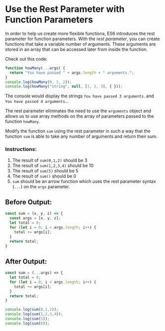 # Use the Rest Parameter with Function Parameters

In order to help us create more flexible functions, ES6 introduces the rest parameter for function parameters. With the _rest parameter_, you can create functions that take a variable number of arguments. These arguments are stored in an array that can be accessed later from inside the function.

Check out this code:

```javascript
function howMany(...args) {
  return "You have passed " + args.length + " arguments.";
}
console.log(howMany(0, 1, 2));
console.log(howMany("string", null, [1, 2, 3], { }));
```

The console would display the strings `You have passed 3 arguments`. and `You have passed 4 arguments.`.

The rest parameter eliminates the need to use the `arguments` object and allows us to use array methods on the array of parameters passed to the function `howMany`.

Modify the function `sum` using the rest parameter in such a way that the function `sum` is able to take any number of arguments and return their sum.

### Instructions:
1. The result of `sum(0,1,2)` should be 3
2. The result of `sum(1,2,3,4)` should be 10
3. The result of `sum(5)` should be 5
4. The result of `sum()` should be 0
5. `sum` should be an arrow function which uses the rest parameter syntax (`...`) on the `args` parameter.

## Before Output:
```javascript
const sum = (x, y, z) => {
  const args = [x, y, z];
  let total = 0;
  for (let i = 0; i < args.length; i++) {
    total += args[i];
  }
  return total;
}
```

## After Output:
```javascript
const sum = (...args) => {
  let total = 0;
  for (let i = 0; i < args.length; i++) {
    total += args[i];
  }
  return total;
}

console.log(sum(0,1,2));
console.log(sum(1,2,3,4));
console.log(sum(5));
console.log(sum(0));
```